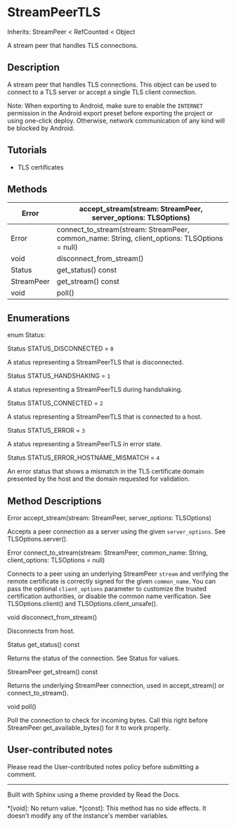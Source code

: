 # StreamPeerTLS

Inherits: StreamPeer < RefCounted < Object

A stream peer that handles TLS connections.

## Description

A stream peer that handles TLS connections. This object can be used to connect
to a TLS server or accept a single TLS client connection.

Note: When exporting to Android, make sure to enable the `INTERNET` permission
in the Android export preset before exporting the project or using one-click
deploy. Otherwise, network communication of any kind will be blocked by
Android.

## Tutorials

  * TLS certificates

## Methods

Error | accept_stream(stream: StreamPeer, server_options: TLSOptions)  
---|---  
Error | connect_to_stream(stream: StreamPeer, common_name: String, client_options: TLSOptions = null)  
void | disconnect_from_stream()  
Status | get_status() const  
StreamPeer | get_stream() const  
void | poll()  
  
## Enumerations

enum Status:

Status STATUS_DISCONNECTED = `0`

A status representing a StreamPeerTLS that is disconnected.

Status STATUS_HANDSHAKING = `1`

A status representing a StreamPeerTLS during handshaking.

Status STATUS_CONNECTED = `2`

A status representing a StreamPeerTLS that is connected to a host.

Status STATUS_ERROR = `3`

A status representing a StreamPeerTLS in error state.

Status STATUS_ERROR_HOSTNAME_MISMATCH = `4`

An error status that shows a mismatch in the TLS certificate domain presented
by the host and the domain requested for validation.

## Method Descriptions

Error accept_stream(stream: StreamPeer, server_options: TLSOptions)

Accepts a peer connection as a server using the given `server_options`. See
TLSOptions.server().

Error connect_to_stream(stream: StreamPeer, common_name: String,
client_options: TLSOptions = null)

Connects to a peer using an underlying StreamPeer `stream` and verifying the
remote certificate is correctly signed for the given `common_name`. You can
pass the optional `client_options` parameter to customize the trusted
certification authorities, or disable the common name verification. See
TLSOptions.client() and TLSOptions.client_unsafe().

void disconnect_from_stream()

Disconnects from host.

Status get_status() const

Returns the status of the connection. See Status for values.

StreamPeer get_stream() const

Returns the underlying StreamPeer connection, used in accept_stream() or
connect_to_stream().

void poll()

Poll the connection to check for incoming bytes. Call this right before
StreamPeer.get_available_bytes() for it to work properly.

## User-contributed notes

Please read the User-contributed notes policy before submitting a comment.

* * *

Built with Sphinx using a theme provided by Read the Docs.

  *[void]: No return value.
  *[const]: This method has no side effects. It doesn't modify any of the instance's member variables.

